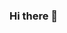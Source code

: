 ### Hi there 👋

<!--
**ellytee/ellytee** is a ✨ _special_ ✨ repository because its `README.md` (this file) appears on your GitHub profile.

Here are some ideas to get you started:

- 🔭 I’m currently a Masters Student 
- 🌱 I’m currently learning Data Science
- 💬 Ask me about anything 
- 📫 How to reach me through email: eltontinashe99@gmail.com
- 📫 How to reach me through phonecall: +4367761590954
-->
